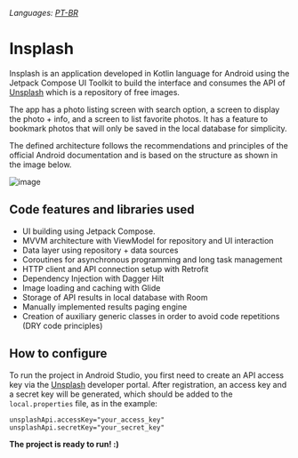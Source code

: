 *Languages: [PT-BR](README.md)*

# Insplash

Insplash is an application developed in Kotlin language for Android using the Jetpack Compose UI Toolkit to build the interface and consumes the API of [Unsplash](https://unsplash.com/) which is a repository of free images.

The app has a photo listing screen with search option, a screen to display the photo + info, and a screen to list favorite photos. It has a feature to bookmark photos that will only be saved in the local database for simplicity.

The defined architecture follows the recommendations and principles of the official Android documentation and is based on the structure as shown in the image below.

![image](https://user-images.githubusercontent.com/2924219/132413978-d6026326-ed73-4956-9e47-0515938a8f96.png)

## Code features and libraries used

* UI building using Jetpack Compose.
* MVVM architecture with ViewModel for repository and UI interaction
* Data layer using repository + data sources
* Coroutines for asynchronous programming and long task management
* HTTP client and API connection setup with Retrofit
* Dependency Injection with Dagger Hilt
* Image loading and caching with Glide
* Storage of API results in local database with Room
* Manually implemented results paging engine
* Creation of auxiliary generic classes in order to avoid code repetitions (DRY code principles)

## How to configure

To run the project in Android Studio, you first need to create an API access key via the [Unsplash](https://unsplash.com/developers) developer portal. After registration, an access key and a secret key will be generated, which should be added to the `local.properties` file, as in the example:

`unsplashApi.accessKey="your_access_key"`<br/>
`unsplashApi.secretKey="your_secret_key"`

**The project is ready to run! :)**
